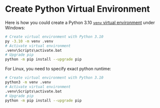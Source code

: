 # Create Python Virtual Environment

Here is how you could create a Python 3.10 [`venv` virtual environment](https://docs.python.org/3.10/library/venv.html) under Windows:

```bash
# Create virtual environment with Python 3.10
py -3.10 -m venv .venv
# Activate virtual environment
.venv\Scripts\activate.bat
# Upgrade pip
python -m pip install --upgrade pip
```

For Linux, you need to specify exact python runtime:

```bash
# Create virtual environment with Python 3.10
python3 -m venv .venv
# Activate virtual environment
.venv\Scripts\activate.bat
# Upgrade pip
python -m pip install --upgrade pip
```
